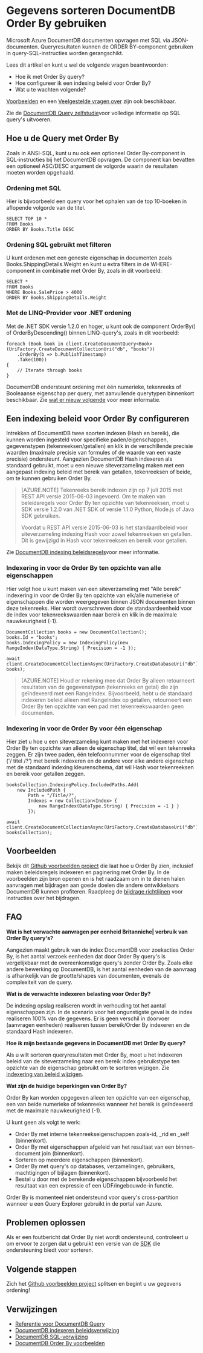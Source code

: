 <properties 
    pageTitle="DocumentDB gegevens sorteren met sorteren | Microsoft Azure" 
    description="Leer hoe u ORDER BY gebruiken in query's DocumentDB in LINQ en SQL en hoe een indexing beleid voor ORDER BY query's opgeven." 
    services="documentdb" 
    authors="arramac" 
    manager="jhubbard" 
    editor="cgronlun" 
    documentationCenter=""/>

<tags 
    ms.service="documentdb" 
    ms.workload="data-services" 
    ms.tgt_pltfrm="na" 
    ms.devlang="na" 
    ms.topic="article" 
    ms.date="10/03/2016" 
    ms.author="arramac"/>

# <a name="sorting-documentdb-data-using-order-by"></a>Gegevens sorteren DocumentDB Order By gebruiken
Microsoft Azure DocumentDB documenten opvragen met SQL via JSON-documenten. Queryresultaten kunnen de ORDER BY-component gebruiken in query-SQL-instructies worden gerangschikt.

Lees dit artikel en kunt u wel de volgende vragen beantwoorden: 

- Hoe ik met Order By query?
- Hoe configureer ik een indexing beleid voor Order By?
- Wat u te wachten volgende?

[Voorbeelden](#samples) en een [Veelgestelde vragen over](#faq) zijn ook beschikbaar.

Zie de [DocumentDB Query zelfstudie](documentdb-sql-query.md)voor volledige informatie op SQL query's uitvoeren.

## <a name="how-to-query-with-order-by"></a>Hoe u de Query met Order By
Zoals in ANSI-SQL, kunt u nu ook een optioneel Order By-component in SQL-instructies bij het DocumentDB opvragen. De component kan bevatten een optioneel ASC/DESC argument de volgorde waarin de resultaten moeten worden opgehaald. 

### <a name="ordering-using-sql"></a>Ordening met SQL
Hier is bijvoorbeeld een query voor het ophalen van de top 10-boeken in aflopende volgorde van de titel. 

    SELECT TOP 10 * 
    FROM Books 
    ORDER BY Books.Title DESC

### <a name="ordering-using-sql-with-filtering"></a>Ordening SQL gebruikt met filteren
U kunt ordenen met een geneste eigenschap in documenten zoals Books.ShippingDetails.Weight en kunt u extra filters in de WHERE-component in combinatie met Order By, zoals in dit voorbeeld:

    SELECT * 
    FROM Books 
    WHERE Books.SalePrice > 4000
    ORDER BY Books.ShippingDetails.Weight

### <a name="ordering-using-the-linq-provider-for-net"></a>Met de LINQ-Provider voor .NET ordening
Met de .NET SDK versie 1.2.0 en hoger, u kunt ook de component OrderBy() of OrderByDescending() binnen LINQ-query's, zoals in dit voorbeeld:

    foreach (Book book in client.CreateDocumentQuery<Book>(UriFactory.CreateDocumentCollectionUri("db", "books"))
        .OrderBy(b => b.PublishTimestamp)
        .Take(100))
    {
        // Iterate through books
    }

DocumentDB ondersteunt ordening met één numerieke, tekenreeks of Booleaanse eigenschap per query, met aanvullende querytypen binnenkort beschikbaar. Zie [wat er nieuw volgende](#Whats_coming_next) voor meer informatie.

## <a name="configure-an-indexing-policy-for-order-by"></a>Een indexing beleid voor Order By configureren

Intrekken of DocumentDB twee soorten indexen (Hash en bereik), die kunnen worden ingesteld voor specifieke paden/eigenschappen, gegevenstypen (tekenreeksen/getallen) en klik in de verschillende precisie waarden (maximale precisie van formules of de waarde van een vaste precisie) ondersteunt. Aangezien DocumentDB Hash indexeren als standaard gebruikt, moet u een nieuwe siteverzameling maken met een aangepast indexing beleid met bereik van getallen, tekenreeksen of beide, om te kunnen gebruiken Order By. 

>[AZURE.NOTE] Tekenreeks bereik indexen zijn op 7 juli 2015 met REST API versie 2015-06-03 ingevoerd. Om te maken van beleidsregels voor Order By ten opzichte van tekenreeksen, moet u SDK versie 1.2.0 van .NET SDK of versie 1.1.0 Python, Node.js of Java SDK gebruiken.
>
>Voordat u REST API versie 2015-06-03 is het standaardbeleid voor siteverzameling indexing Hash voor zowel tekenreeksen en getallen. Dit is gewijzigd in Hash voor tekenreeksen en bereik voor getallen. 

Zie [DocumentDB indexing beleidsregels](documentdb-indexing-policies.md)voor meer informatie.

### <a name="indexing-for-order-by-against-all-properties"></a>Indexering in voor de Order By ten opzichte van alle eigenschappen
Hier volgt hoe u kunt maken van een siteverzameling met "Alle bereik" indexering in voor de Order By ten opzichte van elk/alle numerieke of eigenschappen die worden weergegeven binnen JSON documenten binnen deze tekenreeks. Hier wordt overschreven door de standaardeenheid voor de index voor tekenreekswaarden naar bereik en klik in de maximale nauwkeurigheid (-1).
                   
    DocumentCollection books = new DocumentCollection();
    books.Id = "books";
    books.IndexingPolicy = new IndexingPolicy(new RangeIndex(DataType.String) { Precision = -1 });
    
    await client.CreateDocumentCollectionAsync(UriFactory.CreateDatabaseUri("db"), books);  

>[AZURE.NOTE] Houd er rekening mee dat Order By alleen retourneert resultaten van de gegevenstypen (tekenreeks en getal) die zijn geïndexeerd met een RangeIndex. Bijvoorbeeld, hebt u de standaard indexeren beleid alleen met RangeIndex op getallen, retourneert een Order By ten opzichte van een pad met tekenreekswaarden geen documenten.

### <a name="indexing-for-order-by-for-a-single-property"></a>Indexering in voor de Order By voor één eigenschap
Hier ziet u hoe u een siteverzameling kunt maken met het indexeren voor Order By ten opzichte van alleen de eigenschap titel, dat wil een tekenreeks zeggen. Er zijn twee paden, één telefoonnummer voor de eigenschap titel ('/ titel /?') met bereik indexeren en de andere voor elke andere eigenschap met de standaard indexing kleurenschema, dat wil Hash voor tekenreeksen en bereik voor getallen zeggen.                    
    
    booksCollection.IndexingPolicy.IncludedPaths.Add(
        new IncludedPath { 
            Path = "/Title/?", 
            Indexes = new Collection<Index> { 
                new RangeIndex(DataType.String) { Precision = -1 } } 
            });
    
    await client.CreateDocumentCollectionAsync(UriFactory.CreateDatabaseUri("db"), booksCollection);  


## <a name="samples"></a>Voorbeelden
Bekijk dit [Github voorbeelden project](https://github.com/Azure/azure-documentdb-dotnet/tree/master/samples/code-samples/Queries) die laat hoe u Order By zien, inclusief maken beleidsregels indexeren en paginering met Order By. In de voorbeelden zijn bron openen en is het raadzaam om in te dienen halen aanvragen met bijdragen aan goede doelen die andere ontwikkelaars DocumentDB kunnen profiteren. Raadpleeg de [bijdrage richtlijnen](https://github.com/Azure/azure-documentdb-net/blob/master/Contributing.md) voor instructies over het bijdragen.  

## <a name="faq"></a>FAQ

**Wat is het verwachte aanvragen per eenheid Britanniche| verbruik van Order By query's?**

Aangezien maakt gebruik van de index DocumentDB voor zoekacties Order By, is het aantal verzoek eenheden dat door Order By query's is vergelijkbaar met de overeenkomstige query's zonder Order By. Zoals elke andere bewerking op DocumentDB, is het aantal eenheden van de aanvraag is afhankelijk van de grootte/shapes van documenten, evenals de complexiteit van de query. 


**Wat is de verwachte indexeren belasting voor Order By?**

De indexing opslag realiseren wordt in verhouding tot het aantal eigenschappen zijn. In de scenario voor het ongunstigste geval is de index realiseren 100% van de gegevens. Er is geen verschil in doorvoer (aanvragen eenheden) realiseren tussen bereik/Order By indexeren en de standaard Hash indexeren.

**Hoe ik mijn bestaande gegevens in DocumentDB met Order By query?**

Als u wilt sorteren queryresultaten met Order By, moet u het indexeren beleid van de siteverzameling naar een bereik index gebruikstype ten opzichte van de eigenschap gebruikt om te sorteren wijzigen. Zie [indexering van beleid wijzigen](documentdb-indexing-policies.md#modifying-the-indexing-policy-of-a-collection). 

**Wat zijn de huidige beperkingen van Order By?**

Order By kan worden opgegeven alleen ten opzichte van een eigenschap, een van beide numerieke of tekenreeks wanneer het bereik is geïndexeerd met de maximale nauwkeurigheid (-1).

U kunt geen als volgt te werk:
 
- Order By met interne tekenreekseigenschappen zoals-id, _rid en _self (binnenkort).
- Order By met eigenschappen afgeleid van het resultaat van een binnen-document join (binnenkort).
- Sorteren op meerdere eigenschappen (binnenkort).
- Order By met query's op databases, verzamelingen, gebruikers, machtigingen of bijlagen (binnenkort).
- Bestel u door met de berekende eigenschappen bijvoorbeeld het resultaat van een expressie of een UDF/ingebouwde-in functie.

Order By is momenteel niet ondersteund voor query's cross-partition wanneer u een Query Explorer gebruikt in de portal van Azure.

## <a name="troubleshooting"></a>Problemen oplossen

Als er een foutbericht dat Order By niet wordt ondersteund, controleert u om ervoor te zorgen dat u gebruikt een versie van de [SDK](documentdb-sdk-dotnet.md) die ondersteuning biedt voor sorteren. 

## <a name="next-steps"></a>Volgende stappen

Zich het [Github voorbeelden project](https://github.com/Azure/azure-documentdb-dotnet/tree/master/samples/code-samples/Queries) splitsen en begint u uw gegevens ordening! 

## <a name="references"></a>Verwijzingen
* [Referentie voor DocumentDB Query](documentdb-sql-query.md)
* [DocumentDB indexeren beleidsverwijzing](documentdb-indexing-policies.md)
* [DocumentDB SQL-verwijzing](https://msdn.microsoft.com/library/azure/dn782250.aspx)
* [DocumentDB Order By voorbeelden](https://github.com/Azure/azure-documentdb-dotnet/tree/master/samples/code-samples/Queries)
 

